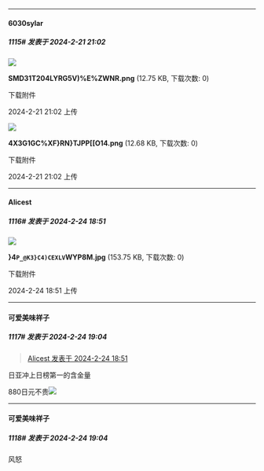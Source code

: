 ﻿
*****

####  6030sylar  
##### 1115#       发表于 2024-2-21 21:02

<img src="https://img.saraba1st.com/forum/202402/21/210249tzhzzdtlrcrldtuu.png" referrerpolicy="no-referrer">

<strong>SMD31T204LYRG5V)%E%ZWNR.png</strong> (12.75 KB, 下载次数: 0)

下载附件

2024-2-21 21:02 上传

<img src="https://img.saraba1st.com/forum/202402/21/210256w100sooesu734z4t.png" referrerpolicy="no-referrer">

<strong>4X3G1GC%XF}RN}TJPP[[O14.png</strong> (12.68 KB, 下载次数: 0)

下载附件

2024-2-21 21:02 上传


*****

####  Alicest  
##### 1116#       发表于 2024-2-24 18:51

<img src="https://img.saraba1st.com/forum/202402/24/185129rbqaw6zvxjmmi7bv.jpg" referrerpolicy="no-referrer">

<strong>}4`P_@K3}C4)CEXLV`WYP8M.jpg</strong> (153.75 KB, 下载次数: 0)

下载附件

2024-2-24 18:51 上传


*****

####  可爱美味祥子  
##### 1117#       发表于 2024-2-24 19:04

<blockquote><a href="httphttps://bbs.saraba1st.com/2b/forum.php?mod=redirect&amp;goto=findpost&amp;pid=64054535&amp;ptid=1916875" target="_blank">Alicest 发表于 2024-2-24 18:51</a></blockquote>
日亚冲上日榜第一的含金量

880日元不贵<img src="https://static.saraba1st.com/image/smiley/face2017/057.png" referrerpolicy="no-referrer">

*****

####  可爱美味祥子  
##### 1118#       发表于 2024-2-24 19:04

风怒

